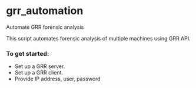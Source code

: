 # grr_automation
Automate GRR forensic analysis


This script automates forensic analysis of multiple machines using GRR API.


### To get started:
- Set up a GRR server.
- Set up a GRR client.
- Provide IP address, user, password




